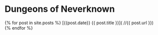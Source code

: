 # Dungeons of Neverknown

{% for post in site.posts %}
[{{post.date}} {{ post.title }}]( //{{ post.url }})
{% endfor %}

